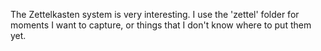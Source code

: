 The Zettelkasten system is very interesting. I use the 'zettel' folder for moments I want to capture, or things that I don't know where to put them yet.